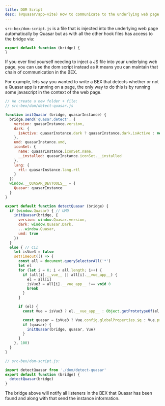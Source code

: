 ```yaml
---
title: DOM Script
desc: (@quasar/app-vite) How to communicate to the underlying web page using dom hooks in Quasar Browser Extension mode.
---
```


`src-bex/dom-script.js` is a file that is injected into the underlying web page automatically by Quasar but as with all the other hook files has access to the bridge via:

```js
export default function (bridge) {
}
```

If you ever find yourself needing to inject a JS file into your underlying web page, you can use the dom script instead as it means you can maintain that chain of communication in the BEX.

For example, lets say you wanted to write a BEX that detects whether or not a Quasar app is running on a page, the only way to do this is by running some javascript in the context of the web page.

```js
// We create a new folder + file:
// src-bex/dom/detect-quasar.js

function initQuasar (bridge, quasarInstance) {
  bridge.send('quasar.detect', {
    version: quasarInstance.version,
    dark: {
      isActive: quasarInstance.dark ? quasarInstance.dark.isActive : void 0
    },
    umd: quasarInstance.umd,
    iconSet: {
      name: quasarInstance.iconSet.name,
      __installed: quasarInstance.iconSet.__installed
    },
    lang: {
      rtl: quasarInstance.lang.rtl
    }
  })
  window.__QUASAR_DEVTOOLS__ = {
    Quasar: quasarInstance
  }
}

export default function detectQuasar (bridge) {
  if (window.Quasar) { // UMD
    initQuasar(bridge, {
      version: window.Quasar.version,
      dark: window.Quasar.Dark,
      ...window.Quasar,
      umd: true
    })
  }
  else { // CLI
    let isVue3 = false
    setTimeout(() => {
      const all = document.querySelectorAll('*')
      let el
      for (let i = 0; i < all.length; i++) {
        if (all[i].__vue__ || all[i].__vue_app__) {
          el = all[i]
          isVue3 = all[i].__vue_app__ !== void 0
          break
        }
      }

      if (el) {
        const Vue = isVue3 ? el.__vue_app__ : Object.getPrototypeOf(el.__vue__).constructor

        const quasar = isVue3 ? Vue.config.globalProperties.$q : Vue.prototype.$q
        if (quasar) {
          initQuasar(bridge, quasar, Vue)
        }
      }
    }, 100)
  }
}
```

```js
// src-bex/dom-script.js:

import detectQuasar from './dom/detect-quasar'
export default function (bridge) {
  detectQuasar(bridge)
}
```

The bridge above will notify all listeners in the BEX that Quasar has been found and along with that send the instance information.
